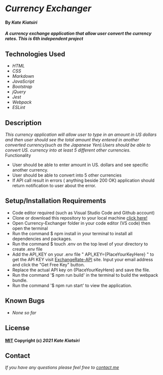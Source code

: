# _Currency Exchanger_

#### By _Kate Kiatsiri_

#### _A currency exchange application that allow user convert the currency rates. This is 6th independent project_

## Technologies Used

* _HTML_
* _CSS_
* _Markdown_
* _JavaScript_
* _Bootstrap_
* _jQuery_
* _Jest_
* _Webpack_
* _ESLint_

## Description

_This currency application will allow user to type in an amount in US dollars and then user should see the total amount they entered in another converted currency(such as the Japanese Yen).Users should be able to convert US. currency into at least 5 different other currencies._<br>
Functionality
  * User should be able to enter amount in US. dollars and see specific another currency.
  * User should be able to convert into 5 other currencies
  * If API call result in errors ( anything beside 200 OK) application should return notification to user about the error.
  

## Setup/Installation Requirements

* Code editor required (such as Visual Studio Code and Github account)
* Clone or download this repository to your local machine <a href="https://github.com/keidsiri/Currency-Exchanger"> click here! </a>
* Open Currency-Exchanger folder in your code editor (VS code) then open the terminal
* Run the command $ npm install in your terminal to install all dependencies and packages.
* Run the command $ touch .env on the top level of your directory to create .env file 
* Add the API_KEY on your .env file " API_KEY={PlaceYourKeyHere} " to get the API KEY visit 
<a href="https://www.exchangerate-api.com">ExchangeRate-API</a> site. Input your email address and click the "Get Free Key" button.
* Replace the actual API key on {PlaceYourKeyHere} and save the file.
* Run the command '$ npm run build' in the terminal to build the webpack bundle.
* Run the command '$ npm run start' to view the application.

## Known Bugs

* _None so far_

## License 

#### [MIT](https://opensource.org/licenses/MIT) Copyright (c) _2021_ _Kate Kiatsiri_

## Contact

_If you have any questions please feel free to [contact me](mailto:keidsiri@gmail.com)_

